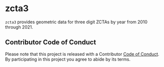 # zcta3

`zcta3` provides geometric data for three digit ZCTAs by year from 2010 through 2021.

## Contributor Code of Conduct
Please note that this project is released with a Contributor [Code of Conduct](/.github/CODE_OF_CONDUCT.md). By participating in this project you agree to abide by its terms.
